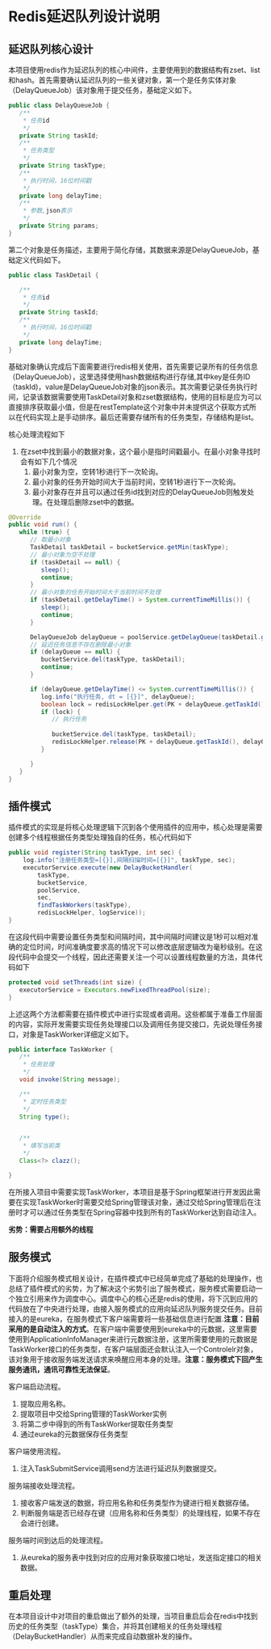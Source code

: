 # Redis延迟队列设计说明
## 延迟队列核心设计
本项目使用redis作为延迟队列的核心中间件，主要使用到的数据结构有zset、list和hash。首先需要确认延迟队列的一些关键对象，第一个是任务实体对象（DelayQueueJob）该对象用于提交任务，基础定义如下。

```java
public class DelayQueueJob {
   /**
    * 任务id
    */
   private String taskId;
   /**
    * 任务类型
    */
   private String taskType;
   /**
    * 执行时间，16位时间戳
    */
   private long delayTime;
   /**
    * 参数,json表示
    */
   private String params;
}
```

第二个对象是任务描述，主要用于简化存储，其数据来源是DelayQueueJob，基础定义代码如下。

```java
public class TaskDetail {

   /**
    * 任务id
    */
   private String taskId;
   /**
    * 执行时间，16位时间戳
    */
   private long delayTime;
}
```

基础对象确认完成后下面需要进行redis相关使用，首先需要记录所有的任务信息（DelayQueueJob），这里选择使用hash数据结构进行存储,其中key是任务ID（taskId)，value是DelayQueueJob对象的json表示。其次需要记录任务执行时间，记录该数据需要使用TaskDetail对象和zset数据结构，使用的目标是应为可以直接排序获取最小值，但是在restTemplate这个对象中并未提供这个获取方式所以在代码实现上是手动排序。最后还需要存储所有的任务类型，存储结构是list。

核心处理流程如下

1. 在zset中找到最小的数据对象，这个最小是指时间戳最小。在最小对象寻找时会有如下几个情况
   1. 最小对象为空，空转1秒进行下一次轮询。
   2. 最小对象的任务开始时间大于当前时间，空转1秒进行下一次轮询。
   3. 最小对象存在并且可以通过任务id找到对应的DelayQueueJob则触发处理。在处理后删除zset中的数据。



```java
@Override
public void run() {
   while (true) {
      // 取最小对象
      TaskDetail taskDetail = bucketService.getMin(taskType);
      // 最小对象为空不处理
      if (taskDetail == null) {
         sleep();
         continue;
      }
      // 最小对象的任务开始时间大于当前时间不处理
      if (taskDetail.getDelayTime() > System.currentTimeMillis()) {
         sleep();
         continue;
      }

      DelayQueueJob delayQueue = poolService.getDelayQueue(taskDetail.getTaskId());
      // 延迟任务信息不存在删除最小对象
      if (delayQueue == null) {
         bucketService.del(taskType, taskDetail);
         continue;
      }

      if (delayQueue.getDelayTime() <= System.currentTimeMillis()) {
         log.info("执行任务, dt = [{}]", delayQueue);
         boolean lock = redisLockHelper.get(PK + delayQueue.getTaskId(), delayQueue.getTaskId(), 10);
         if (lock) {
            // 执行任务
            
            bucketService.del(taskType, taskDetail);
            redisLockHelper.release(PK + delayQueue.getTaskId(), delayQueue.getTaskId());
         }

      }
   }
}
```

## 插件模式

插件模式的实现是将核心处理逻辑下沉到各个使用插件的应用中，核心处理是需要创建多个线程根据任务类型处理独自的任务，核心代码如下

```java
public void register(String taskType, int sec) {
    log.info("注册任务类型=[{}],间隔扫描时间=[{}]", taskType, sec);
    executorService.execute(new DelayBucketHandler(
        taskType,
        bucketService,
        poolService,
        sec,
        findTaskWorkers(taskType),
        redisLockHelper, logService));
}
```

在这段代码中需要设置任务类型和间隔时间，其中间隔时间建议是1秒可以相对准确的定位时间，时间准确度要求高的情况下可以修改底层逻辑改为毫秒级别。在这段代码中会提交一个线程，因此还需要关注一个可以设置线程数量的方法，具体代码如下

```java
protected void setThreads(int size) {
   executorService = Executors.newFixedThreadPool(size);
}
```

上述这两个方法都需要在插件模式中进行实现或者调用。这些都属于准备工作层面的内容，实际开发需要实现任务处理接口以及调用任务提交接口，先说处理任务接口，对象是TaskWorker详细定义如下。

```java
public interface TaskWorker {
   /**
    * 任务处理
    */
   void invoke(String message);

   /**
    * 定时任务类型
    */
   String type();


   /**
    * 填写当前类
    */
   Class<?> clazz();

}
```

在所接入项目中需要实现TaskWorker，本项目是基于Spring框架进行开发因此需要在实现TaskWorker时需要交给Spring管理该对象，通过交给Spring管理后在注册时才可以通过任务类型在Spring容器中找到所有的TaskWorker达到自动注入。 

**劣势：需要占用额外的线程**

## 服务模式

下面将介绍服务模式相关设计，在插件模式中已经简单完成了基础的处理操作，也总结了插件模式的劣势，为了解决这个劣势引出了服务模式，服务模式需要启动一个独立引用来作为调度中心。调度中心的核心还是redis的使用，将下沉到应用的代码放在了中央进行处理，由接入服务模式的应用向延迟队列服务提交任务。目前接入的是eureka，在服务模式下客户端需要将一些基础信息进行配置.**注意：目前采用的是自动注入的方式**。在客户端中需要使用到eureka中的元数据，这里需要使用到ApplicationInfoManager来进行元数据注册，这里所需要使用的元数据是TaskWorker接口的任务类型，在客户端层面还会默认注入一个Controlelr对象，该对象用于接收服务端发送请求来唤醒应用本身的处理。**注意：服务模式下回产生服务通讯，通讯可靠性无法保证**。

客户端启动流程。

1. 提取应用名称。
2. 提取项目中交给Spring管理的TaskWorker实例
3. 将第二步中得到的所有TaskWorker提取任务类型
4. 通过eureka的元数据保存任务类型

客户端使用流程。

1. 注入TaskSubmitService调用send方法进行延迟队列数据提交。

服务端接收处理流程。

1. 接收客户端发送的数据，将应用名称和任务类型作为键进行相关数据存储。
2. 判断服务端是否已经存在键（应用名称和任务类型）的处理线程，如果不存在会进行创建。

服务端时间到达后的处理流程。

1. 从eureka的服务表中找到对应的应用对象获取接口地址，发送指定接口的相关数据。





## 重启处理

在本项目设计中对项目的重启做出了额外的处理，当项目重启后会在redis中找到历史的任务类型（taskType）集合，并将其创建相关的任务处理线程（DelayBucketHandler）从而来完成自动数据补发的操作。